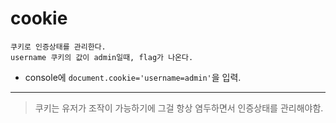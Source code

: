# cookie

    쿠키로 인증상태를 관리한다.   
    username 쿠키의 값이 admin일때, flag가 나온다.

- console에  `document.cookie='username=admin'`을 입력.
***

> 쿠키는 유저가 조작이 가능하기에 그걸 항상 염두하면서 인증상태를 관리해야함.